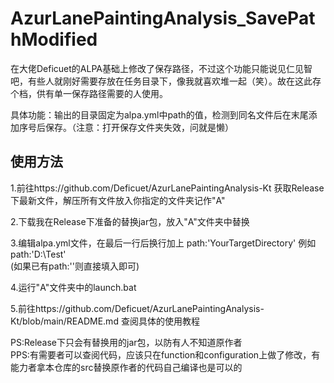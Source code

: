 # AzurLanePaintingAnalysis_SavePathModified
 
在大佬Deficuet的ALPA基础上修改了保存路径，不过这个功能只能说见仁见智吧，有些人就刚好需要存放在任务目录下，像我就喜欢堆一起（笑）。故在这此存个档，供有单一保存路径需要的人使用。   

具体功能：输出的目录固定为alpa.yml中path的值，检测到同名文件后在末尾添加序号后保存。（注意：打开保存文件夹失效，问就是懒）  

## 使用方法
1.前往https://github.com/Deficuet/AzurLanePaintingAnalysis-Kt 获取Release下最新文件，解压所有文件放入你指定的文件夹记作"A"  

2.下载我在Release下准备的替换jar包，放入"A"文件夹中替换  

3.编辑alpa.yml文件，在最后一行后换行加上 path:'YourTargetDirectory' 例如 path:'D:\Test'  
(如果已有path:''则直接填入即可)  

4.运行"A"文件夹中的launch.bat  

5.前往https://github.com/Deficuet/AzurLanePaintingAnalysis-Kt/blob/main/README.md 查阅具体的使用教程  




PS:Release下只会有替换用的jar包，以防有人不知道原作者  
PPS:有需要者可以查阅代码，应该只在function和configuration上做了修改，有能力者拿本仓库的src替换原作者的代码自己编译也是可以的  

